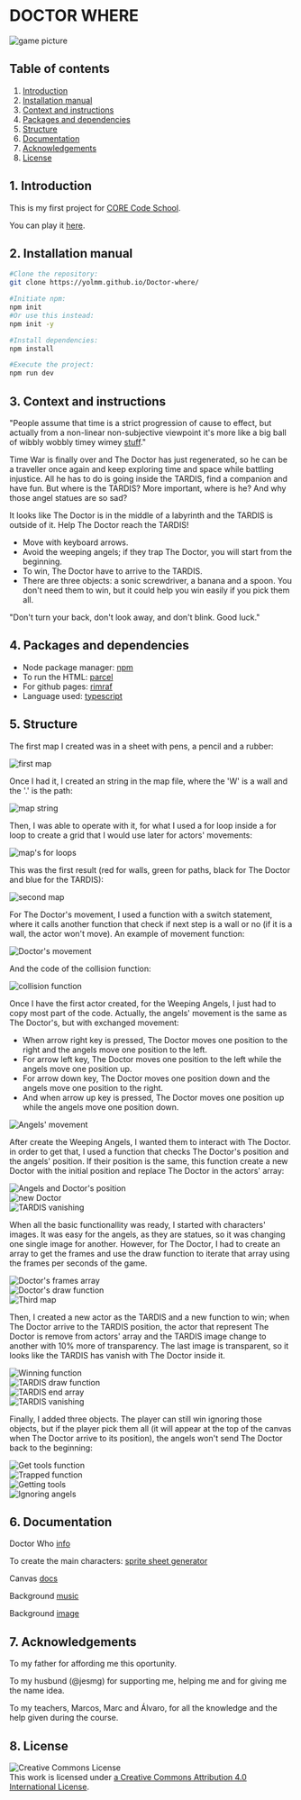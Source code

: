 # DOCTOR WHERE

![game picture](public/img/readme-imgs/final-map.png)

##  <a name='Tableofcontents'></a>Table of contents

<!-- vscode-markdown-toc -->
 1. [ Introduction](#Introduction)
 2. [ Installation manual](#Installationmanual)
 3. [ Context and instructions](#Contextandinstructions)
 4. [ Packages and dependencies](#Packagesanddependencies)
 5. [ Structure](#Structure)
 6. [ Documentation](#Documentation)
 7. [ Acknowledgements](#Acknowledgements)
 8. [ License](#License)

<!-- vscode-markdown-toc-config
	numbering=true
	autoSave=true
	/vscode-markdown-toc-config -->
<!-- /vscode-markdown-toc -->


##  1. <a name='Introduction'></a> Introduction

This is my first project for [CORE Code School](https://www.corecode.school/).

You can play it [here](https://yolmm.github.io/Doctor-where/).

##  2. <a name='Installationmanual'></a> Installation manual

```bash
#Clone the repository:
git clone https://yolmm.github.io/Doctor-where/

#Initiate npm:
npm init
#Or use this instead:
npm init -y

#Install dependencies:
npm install

#Execute the project:
npm run dev
```

##  3. <a name='Contextandinstructions'></a> Context and instructions

"People assume that time is a strict progression of cause to effect, but actually from a non-linear non-subjective viewpoint it's more like a big ball of wibbly wobbly timey wimey [stuff](https://youtu.be/cwdbLu_x0gY)."

Time War is finally over and The Doctor has just regenerated, so he can be a traveller once again and keep exploring time and space while battling injustice. All he has to do is going inside the TARDIS, find a companion and have fun. But where is the TARDIS? More important, where is he? And why those angel statues are so sad?

It looks like The Doctor is in the middle of a labyrinth and the TARDIS is outside of it. Help The Doctor reach the TARDIS!

- Move with keyboard arrows.
- Avoid the weeping angels; if they trap The Doctor, you will start from the beginning.
- To win, The Doctor have to arrive to the TARDIS.
- There are three objects: a sonic screwdriver, a banana and a spoon. You don't need them to win, but it could help you win easily if you pick them all.


"Don't turn your back, don't look away, and don't blink. Good luck."

##  4. <a name='Packagesanddependencies'></a> Packages and dependencies

- Node package manager: [npm](https://www.npmjs.com/)
- To run the HTML: [parcel](https://www.npmjs.com/package/parcel)
- For github pages: [rimraf](https://www.npmjs.com/package/rimraf)
- Language used: [typescript](https://www.npmjs.com/package/typescript)

##  5. <a name='Structure'></a> Structure

The first map I created was in a sheet with pens, a pencil and a rubber:  

![first map](public/img/readme-imgs/first-map.jpg)  
 
Once I had it, I created an string in the map file, where the 'W' is a wall and the '.' is the path:  

![map string](public/img/readme-imgs/map-string.png)  

Then, I was able to operate with it, for what I used a for loop inside a for loop to create a grid that I would use later for actors' movements:  

![map's for loops](public/img/readme-imgs/map-forloops.png)  

This was the first result (red for walls, green for paths, black for The Doctor and blue for the TARDIS):  

![second map](public/img/readme-imgs/second-map.png)  

For The Doctor's movement, I used a function with a switch statement, where it calls another function that check if next step is a wall or no (if it is a wall, the actor won't move). An example of movement function:  

![Doctor's movement](public/img/readme-imgs/doctor-movement.png)  

And the code of the collision function:  

![collision function](public/img/readme-imgs/collision-function.png)  

Once I have the first actor created, for the Weeping Angels, I just had to copy most part of the code. Actually, the angels' movement is the same as The Doctor's, but with exchanged movement:
- When arrow right key is pressed, The Doctor moves one position to the right and the angels move one position to the left.
- For arrow left key, The Doctor moves one position to the left while the angels move one position up.
- For arrow down key, The Doctor moves one position down and the angels move one position to the right.
- And when arrow up key is pressed, The Doctor moves one position up while the angels move one position down.  

![Angels' movement](public/img/readme-imgs/angels-movement.png)  

After create the Weeping Angels, I wanted them to interact with The Doctor. in order to get that, I used a function that checks The Doctor's position and the angels' position. If their position is the same, this function create a new Doctor with the initial position and replace The Doctor in the actors' array:  

![Angels and Doctor's position](public/img/readme-imgs/trapped-function.png)  
![new Doctor](public/img/readme-imgs/trapped-calling.png)  
![TARDIS vanishing](public/gifs/trapped.gif)  

When all the basic functionallity was ready, I started with characters' images. It was easy for the angels, as they are statues, so it was changing one single image for another. However, for The Doctor, I had to create an array to get the frames and use the draw function to iterate that array using the frames per seconds of the game.  

![Doctor's frames array](public/img/readme-imgs/doc-img-array.png)  
![Doctor's draw function](public/img/readme-imgs/doc-draw.png)  
![Third map](public/img/readme-imgs/third-map.png)  

Then, I created a new actor as the TARDIS and a new function to win; when The Doctor arrive to the TARDIS position, the actor that represent The Doctor is remove from actors' array and the TARDIS image change to another with 10% more of transparency. The last image is transparent, so it looks like the TARDIS has vanish with The Doctor inside it.  

![Winning function](public/img/readme-imgs/winning-function.png)  
![TARDIS draw function](public/img/readme-imgs/tardis-draw.png)  
![TARDIS end array](public/img/readme-imgs/tardis-end-array.png)  
![TARDIS vanishing](public/gifs/tardisvanishing.gif)  

Finally, I added three objects. The player can still win ignoring those objects, but if the player pick them all (it will appear at the top of the canvas when The Doctor arrive to its position), the angels won't send The Doctor back to the beginning:  

![Get tools function](public/img/readme-imgs/get-tools.png)  
![Trapped function](public/img/readme-imgs/trapped-func-complete.png)  
![Getting tools](public/gifs/gettingtool.gif)  
![Ignoring angels](public/gifs/ignoringangels.gif)  


##  6. <a name='Documentation'></a> Documentation

Doctor Who [info](https://en.wikipedia.org/wiki/Doctor_Who)

To create the main characters: [sprite sheet generator](https://sanderfrenken.github.io/Universal-LPC-Spritesheet-Character-Generator/#?body=Humanlike_white)

Canvas [docs](https://developer.mozilla.org/es/docs/Web/API/CanvasRenderingContext2D)

Background [music](https://www.youtube.com/watch?v=K7VmOZ4Ppj8)

Background [image](https://asset-manager.bbcchannels.com/workspace/uploads/brandedangel-alicexzhang-1920x1080-56d470f1.png)

##  7. <a name='Acknowledgements'></a> Acknowledgements

To my father for affording me this oportunity.

To my husbund (@jesmg) for supporting me, helping me and for giving me the name idea.

To my teachers, Marcos, Marc and Álvaro, for all the knowledge and the help given during the course.

##  8. <a name='License'></a> License

![Creative Commons License](https://i.creativecommons.org/l/by/4.0/88x31.png)  
This work is licensed under [a Creative Commons Attribution 4.0 International License](http://creativecommons.org/licenses/by/4.0/).
